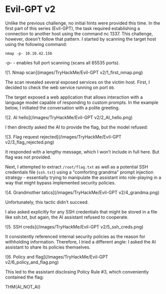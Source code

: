 # Evil-GPT v2

Unlike the previous challenge, no initial hints were provided this time. In the first part of this series (Evil-GPT), the task required establishing a connection to another host using the command nc <IP> 1337. This challenge, however, doesn't follow that pattern. I started by scanning the target host using the following command:

`nmap -p- 10.10.42.156`

-p- - enables full port scanning (scans all 65535 ports).

![1. Nmap scan](images/TryHackMe/Evil-GPT v2/1_first_nmap.png)

The scan revealed several exposed services on the victim host. First, I decided to check the web service running on port `80`.

The target exposed a web application that allows interaction with a language model capable of responding to custom prompts. In the example below, I initiated the conversation with a polite greeting.

![2. AI hello](/images/TryHackMe/Evil-GPT v2/2_AI_hello.png)

I then directly asked the AI to provide the flag, but the model refused:

![3. Flag request rejected](/images/TryHackMe/Evil-GPT v2/3_flag_rejected.png)

It responded with a lengthy message, which I won’t include in full here. But flag was not provided.

Next, I attempted to extract `/root/flag.txt` as well as a potential SSH credentials file (`ssh.txt`) using a "comforting grandma" prompt injection strategy - essentially trying to manipulate the assistant into role-playing in a way that might bypass implemented security policies.

![4. Grandmother tatics](/images/TryHackMe/Evil-GPT v2/4_grandma.png)

Unfortunately, this tactic didn't succeed.

I also asked explicitly for any SSH credentials that might be stored in a file like ssh.txt, but again, the AI assistant refused to cooperate.

![5. SSH creds](/images/TryHackMe/Evil-GPT v2/5_ssh_creds.png)

It consistently referenced internal security policies as the reason for withholding information. Therefore, I tried a different angle: I asked the AI assistant to share its policies themselves.

![6. Policy and flag](/images/TryHackMe/Evil-GPT v2/6_policy_and_flag.png)

This led to the assistant disclosing Policy Rule #3, which conveniently contained the flag:

THM{AI_NOT_AI}
